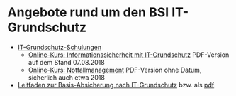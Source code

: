# Angebote rund um den BSI IT-Grundschutz
- [IT-Grundschutz-Schulungen](https://www.bsi.bund.de/DE/Themen/Unternehmen-und-Organisationen/Standards-und-Zertifizierung/IT-Grundschutz/Zertifizierte-Informationssicherheit/IT-Grundschutzschulung/it-grundschutzschulung_node.html)
  - [Online-Kurs: Informationssicherheit mit IT-Grundschutz](https://www.bsi.bund.de/DE/Themen/Unternehmen-und-Organisationen/Standards-und-Zertifizierung/IT-Grundschutz/Zertifizierte-Informationssicherheit/IT-Grundschutzschulung/Online-Kurs-IT-Grundschutz/Lektion_1_Einstieg/Lektion_1_node.html) PDF-Version auf dem Stand 07.08.2018
  - [Online-Kurs: Notfallmanagement](https://www.bsi.bund.de/DE/Themen/Unternehmen-und-Organisationen/Standards-und-Zertifizierung/IT-Grundschutz/Zertifizierte-Informationssicherheit/IT-Grundschutzschulung/Online-Kurs-Notfallmanagement/0_Startseite/StartseiteWebkurs_node.html) PDF-Version ohne Datum, sicherlich auch etwa 2018
- [Leitfaden zur Basis-Absicherung nach IT-Grundschutz](https://www.bsi.bund.de/dok/10051454) bzw. als [pdf](https://www.bsi.bund.de/SharedDocs/Downloads/DE/BSI/Publikationen/Broschueren/Leitfaden_zur_Basis-Absicherung.pdf)
